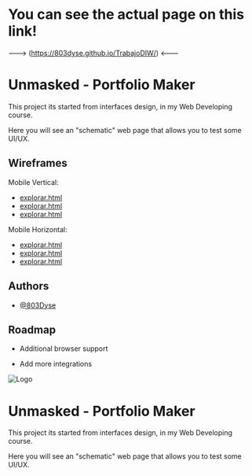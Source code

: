 # You can see the actual page on this link! 
---> (https://803dyse.github.io/TrabajoDIW/) <---

# Unmasked - Portfolio Maker

This project its started from interfaces design, in my Web Developing course.

Here you will see an "schematic" web page that allows you to test some UI/UX.



## Wireframes
Mobile Vertical:
 - [explorar.html](https://wireframe.cc/18Q5CV)
 - [explorar.html](https://wireframe.cc/18Q5CV)
 - [explorar.html](https://wireframe.cc/18Q5CV)


Mobile Horizontal:
 - [explorar.html](https://wireframe.cc/18Q5CV)
 - [explorar.html](https://wireframe.cc/18Q5CV)
 - [explorar.html](https://wireframe.cc/18Q5CV)

## Authors

- [@803Dyse](https://www.github.com/octokatherine)


## Roadmap

- Additional browser support

- Add more integrations



![Logo](https://i.ibb.co/dtMXZqw/kitsune-Header.png)




# Unmasked - Portfolio Maker

This project its started from interfaces design, in my Web Developing course.

Here you will see an "schematic" web page that allows you to test some UI/UX.
